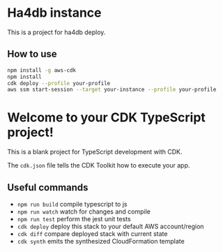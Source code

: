 # Ha4db instance

This is a project for ha4db deploy.

## How to use

```sh
npm install -g aws-cdk
npm install
cdk deploy --profile your-profile
aws ssm start-session --target your-instance --profile your-profile
```


# Welcome to your CDK TypeScript project!

This is a blank project for TypeScript development with CDK.

The `cdk.json` file tells the CDK Toolkit how to execute your app.

## Useful commands

 * `npm run build`   compile typescript to js
 * `npm run watch`   watch for changes and compile
 * `npm run test`    perform the jest unit tests
 * `cdk deploy`      deploy this stack to your default AWS account/region
 * `cdk diff`        compare deployed stack with current state
 * `cdk synth`       emits the synthesized CloudFormation template
